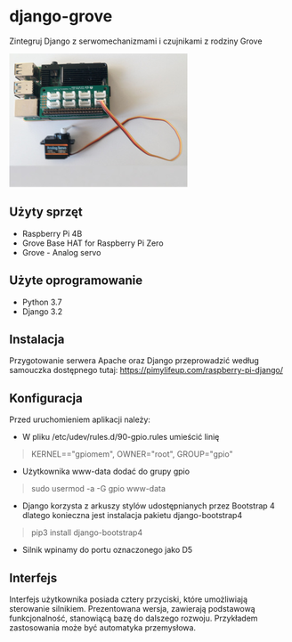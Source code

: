 # django-grove
Zintegruj Django z serwomechanizmami i czujnikami z rodziny Grove

![Sample automation system](static/raspberry_with_grove_base_hat.jpg)

## Użyty sprzęt
- Raspberry Pi 4B
- Grove Base HAT for Raspberry Pi Zero
- Grove - Analog servo

## Użyte oprogramowanie
- Python 3.7
- Django 3.2

## Instalacja
Przygotowanie serwera Apache oraz Django przeprowadzić według samouczka dostępnego tutaj:
https://pimylifeup.com/raspberry-pi-django/

## Konfiguracja
Przed uruchomieniem aplikacji należy:
- W pliku /etc/udev/rules.d/90-gpio.rules umieścić linię
> KERNEL=="gpiomem", OWNER="root", GROUP="gpio"
- Użytkownika www-data dodać do grupy gpio
> sudo usermod -a -G gpio www-data
- Django korzysta z arkuszy stylów udostępnianych przez Bootstrap 4 dlatego konieczna jest instalacja pakietu django-bootstrap4
> pip3 install django-bootstrap4
- Silnik wpinamy do portu oznaczonego jako D5

## Interfejs
Interfejs użytkownika posiada cztery przyciski, które umożliwiają sterowanie silnikiem. Prezentowana wersja, zawierają podstawową funkcjonalność, stanowiącą bazę do dalszego rozwoju. Przykładem zastosowania może być automatyka przemysłowa.
